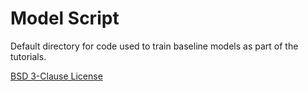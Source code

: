 # Model Script

Default directory for code used to train baseline models as part of the tutorials.

[BSD 3-Clause License](../../LICENSE)
